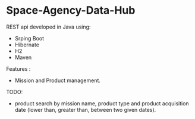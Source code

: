 # Space-Agency-Data-Hub
REST api developed in Java using:
 - Srping Boot
 - Hibernate
 - H2
 - Maven
 
Features :
 - Mission and Product management.
 
TODO:
 - product search by mission name, product type and product acquisition date (lower than, greater than, between two given dates).
